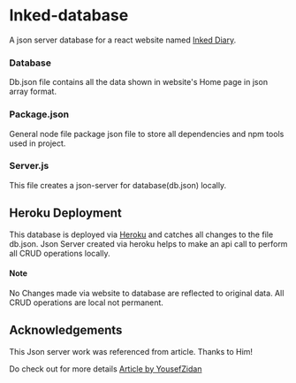 # Inked-database

A json server database for a react website named [Inked Diary](https://inked-diary.netlify.app/).

### Database
Db.json file contains all the data shown in website's Home page in json array format.

### Package.json
General node file package json file to store all dependencies and npm tools used in project.

### Server.js
This file creates a json-server for database(db.json) locally.

## Heroku Deployment
This database is deployed via [Heroku](https://www.heroku.com/) and catches all changes to the file db.json. Json Server created via heroku helps to make an api call to perform all CRUD operations locally.

#### Note
No Changes made via website to database are reflected to original data. All CRUD operations are local not permanent.

## Acknowledgements
This Json server work was referenced from article. Thanks to Him!

Do check out for more details [Article by YousefZidan](https://dev.to/youssefzidan/deploying-fake-back-end-server-database-using-json-server-github-and-heroku-1lm4)
